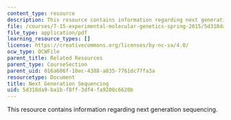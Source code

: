 ```yaml
---
content_type: resource
description: This resource contains information regarding next generation sequencing.
file: /courses/7-15-experimental-molecular-genetics-spring-2015/5d318da9ba1bf8ff3df4fa9208c6620b_MIT7_15S15_NGSsequencing.pdf
file_type: application/pdf
learning_resource_types: []
license: https://creativecommons.org/licenses/by-nc-sa/4.0/
ocw_type: OCWFile
parent_title: Related Resources
parent_type: CourseSection
parent_uid: 016a606f-10ec-4388-a835-7761dc77fa3a
resourcetype: Document
title: Next Generation Sequencing
uid: 5d318da9-ba1b-f8ff-3df4-fa9208c6620b
---
```

This resource contains information regarding next generation sequencing.